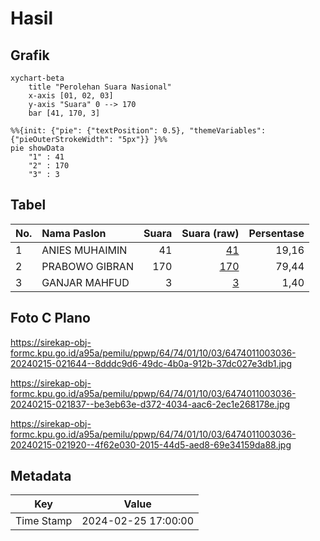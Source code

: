 # Hasil

## Grafik

```mermaid
xychart-beta
    title "Perolehan Suara Nasional"
    x-axis [01, 02, 03]
    y-axis "Suara" 0 --> 170
    bar [41, 170, 3]
```

```mermaid
%%{init: {"pie": {"textPosition": 0.5}, "themeVariables": {"pieOuterStrokeWidth": "5px"}} }%%
pie showData
    "1" : 41
    "2" : 170
    "3" : 3
```

## Tabel

| No. | Nama Paslon    | Suara | Suara (raw) | Persentase |
|:--- |:-------------- | -----:| -----------:| ----------:|
| 1   | ANIES MUHAIMIN | 41    | [41][p-1]   | 19,16      |
| 2   | PRABOWO GIBRAN | 170   | [170][p-2]  | 79,44      |
| 3   | GANJAR MAHFUD  | 3     | [3][p-3]    | 1,40       |


[p-1]: https://github.com/gigit-pemilu/pemilu-2024/blob/main/pilpres/hitung-suara/sub/64-kalimantan-timur/sub/74-kota-bontang/sub/01-bontang-utara/sub/1003-lok-tuan/sub/036-tps/sub/paslon-1.txt
[p-2]: https://github.com/gigit-pemilu/pemilu-2024/blob/main/pilpres/hitung-suara/sub/64-kalimantan-timur/sub/74-kota-bontang/sub/01-bontang-utara/sub/1003-lok-tuan/sub/036-tps/sub/paslon-2.txt
[p-3]: https://github.com/gigit-pemilu/pemilu-2024/blob/main/pilpres/hitung-suara/sub/64-kalimantan-timur/sub/74-kota-bontang/sub/01-bontang-utara/sub/1003-lok-tuan/sub/036-tps/sub/paslon-3.txt

## Foto C Plano

https://sirekap-obj-formc.kpu.go.id/a95a/pemilu/ppwp/64/74/01/10/03/6474011003036-20240215-021644--8dddc9d6-49dc-4b0a-912b-37dc027e3db1.jpg

https://sirekap-obj-formc.kpu.go.id/a95a/pemilu/ppwp/64/74/01/10/03/6474011003036-20240215-021837--be3eb63e-d372-4034-aac6-2ec1e268178e.jpg

https://sirekap-obj-formc.kpu.go.id/a95a/pemilu/ppwp/64/74/01/10/03/6474011003036-20240215-021920--4f62e030-2015-44d5-aed8-69e34159da88.jpg


## Metadata

| Key        | Value               |
| ---------- | ------------------- |
| Time Stamp | 2024-02-25 17:00:00 |



